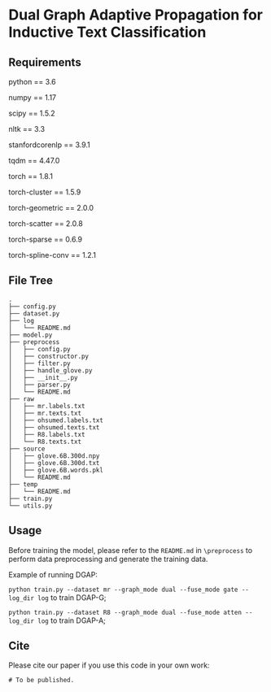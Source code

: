 # Dual Graph Adaptive Propagation for Inductive Text Classification

## Requirements

python == 3.6

numpy == 1.17

scipy == 1.5.2

nltk == 3.3

stanfordcorenlp == 3.9.1

tqdm == 4.47.0

torch == 1.8.1

torch-cluster == 1.5.9

torch-geometric == 2.0.0

torch-scatter == 2.0.8

torch-sparse == 0.6.9

torch-spline-conv == 1.2.1

## File Tree

```
.
├── config.py
├── dataset.py
├── log
│   └── README.md
├── model.py
├── preprocess
│   ├── config.py
│   ├── constructor.py
│   ├── filter.py
│   ├── handle_glove.py
│   ├── __init__.py
│   ├── parser.py
│   └── README.md
├── raw
│   ├── mr.labels.txt
│   ├── mr.texts.txt
│   ├── ohsumed.labels.txt
│   ├── ohsumed.texts.txt
│   ├── R8.labels.txt
│   └── R8.texts.txt
├── source
│   ├── glove.6B.300d.npy
│   ├── glove.6B.300d.txt
│   ├── glove.6B.words.pkl
│   └── README.md
├── temp
│   └── README.md
├── train.py
└── utils.py

```

## Usage

Before training the model, please refer to the `README.md` in `\preprocess` to perform data preprocessing and generate the training data.

Example of running DGAP:

`python train.py --dataset mr --graph_mode dual --fuse_mode gate --log_dir log` to train DGAP-G;

`python train.py --dataset R8 --graph_mode dual --fuse_mode atten --log_dir log` to train DGAP-A;

## Cite

Please cite our paper if you use this code in your own work:

```
# To be published.
```
